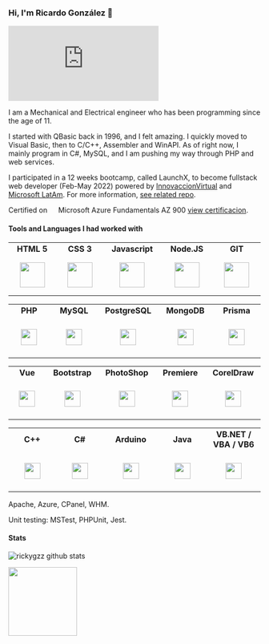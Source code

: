 ### Hi, I'm Ricardo González 👋
![](https://cincovertice.com/github-visits/counter.php?User=rickygzz)

I am a Mechanical and Electrical engineer who has been programming since the age of 11.

I started with QBasic back in 1996, and I felt amazing. I quickly moved to Visual Basic, then to C/C++, Assembler and WinAPI. As of right now, I mainly program in C#, MySQL, and I am pushing my way through PHP and web services.

I participated in a 12 weeks bootcamp, called LaunchX, to become fullstack web developer (Feb-May 2022) powered by [InnovaccionVirtual](https://www.instagram.com/innovaccionvirtual/) and <img src="https://cdn.worldvectorlogo.com/logos/microsoft-5.svg" height="14px"> [Microsoft LatAm](https://news.microsoft.com/es-xl/mas-de-10-mil-estudiantes-mexicanos-se-han-capacitado-con-tecnologias-de-microsoft/). For more information, [see related repo](https://github.com/rickygzz/LaunchX-InnovaccionVirtual).

Certified on <img src="https://cdn.worldvectorlogo.com/logos/microsoft-5.svg" height="14px"> Microsoft Azure Fundamentals AZ 900 [view certificacion](https://www.credly.com/badges/5a590000-4366-4a46-bf3b-55c6fa28d01d/public_url).

#### Tools and Languages I had worked with

<table>
  <tr align="center">
    <td width="120px"><strong>HTML 5</strong></td>
    <td width="120px"><strong>CSS 3</strong></td>
    <td width="120px"><strong>Javascript</strong></td>
    <td width="120px"><strong>Node.JS</strong></td>
    <td width="120px"><strong>GIT</strong></td>
  </tr>
  <tr align="center" height="80px">
    <td><img height="50px" src="https://cdn.worldvectorlogo.com/logos/html-1.svg"></td>
    <td><img height="50px" src="https://cdn.worldvectorlogo.com/logos/css-3.svg"></td>
    <td><img height="50px" src="https://cdn.worldvectorlogo.com/logos/logo-javascript.svg"></td>
    <td><img height="50px" src="https://cdn.worldvectorlogo.com/logos/nodejs-icon.svg"></td>
    <td><img height="50px" src="https://cdn.worldvectorlogo.com/logos/git-icon.svg"></td>
  </tr>
</table>
  
<table>
  <tr align="center">
    <td width="120px"><strong>PHP</strong></td>
    <td width="120px"><strong>MySQL</strong></td>
    <td width="120px"><strong>PostgreSQL</strong></td>
    <td width="120px"><strong>MongoDB</strong></td>
    <td width="120px"><strong>Prisma</strong></td>
  </tr>
  <tr align="center" height="80px">
    <td><img height="32px" src="https://cdn.worldvectorlogo.com/logos/php-1.svg"></td>
    <td><img height="32px" src="https://cdn.worldvectorlogo.com/logos/mysql-3.svg"></td>
    <td><img height="32px" src="https://cdn.worldvectorlogo.com/logos/postgresql.svg"></td>
    <td><img height="32px" src="https://cdn.worldvectorlogo.com/logos/mongodb-icon-1.svg"></td>
    <td><img height="32px" src="https://cdn.worldvectorlogo.com/logos/prisma-2.svg"></td>
  </tr>
</table>
  
<table>  
  <tr align="center">
    <td width="120px"><strong>Vue</strong></td>
    <td width="120px"><strong>Bootstrap</strong></td>
    <td width="120px"><strong>PhotoShop</strong></td>
    <td width="120px"><strong>Premiere</strong></td>
    <td width="120px"><strong>CorelDraw</strong></td>
  </tr>
  <tr align="center" height="80px">
    <td><img height="32px" src="https://cdn.worldvectorlogo.com/logos/vue-9.svg"></td>
    <td><img height="32px" src="https://cdn.worldvectorlogo.com/logos/bootstrap-5-1.svg"></td>
    <td><img height="32px" src="https://cdn.worldvectorlogo.com/logos/adobe-photoshop-cs6.svg"></td>
    <td><img height="32px" src="https://cdn.worldvectorlogo.com/logos/premiere-cc.svg"></td>
    <td><img height="32px" src="https://cdn.worldvectorlogo.com/logos/coreldraw.svg"></td>
  </tr>
</table>
  
<table>  
  <tr align="center">
    <td width="120px"><strong>C++</strong></td>
    <td width="120px"><strong>C#</strong></td>
    <td width="120px"><strong>Arduino</strong></td>
    <td width="120px"><strong>Java</strong></td>
    <td width="120px"><strong>VB.NET / VBA / VB6</strong></td>
  </tr>
  <tr align="center" height="80px">
    <td><img height="32px" src="https://cdn.worldvectorlogo.com/logos/c.svg"></td>
    <td><img height="32px" src="https://cdn.worldvectorlogo.com/logos/c--4.svg"></td>
    <td><img height="32px" src="https://cdn.worldvectorlogo.com/logos/arduino.svg"></td>
    <td><img height="32px" src="https://cdn.worldvectorlogo.com/logos/java.svg"></td>
    <td><img height="32px" src="https://cdn.worldvectorlogo.com/logos/vbnet-1.svg"></td>
  </tr>
</table>

Apache, Azure, CPanel, WHM.

Unit testing: MSTest, PHPUnit, Jest.


#### Stats

![rickygzz github stats](https://github-readme-stats.vercel.app/api?username=rickygzz&theme=dark&cache_seconds=7200&&show_icons=true)

<a href="https://stackoverflow.com/users/5793276/ricardo-gonz%c3%a1lez">
<img height="137px"
  src="https://stackoverflow-card.vercel.app/?userID=5793276&theme=dracula"
/>
</a>

<!--
**rickygzz/rickygzz** is a ✨ _special_ ✨ repository because its `README.md` (this file) appears on your GitHub profile.

Here are some ideas to get you started:

- 🔭 I’m currently working on ...
- 🌱 I’m currently learning ...
- 👯 I’m looking to collaborate on ...
- 🤔 I’m looking for help with ...
- 💬 Ask me about ...
- 📫 How to reach me: ...
- 😄 Pronouns: ...
- ⚡ Fun fact: ...
-->
